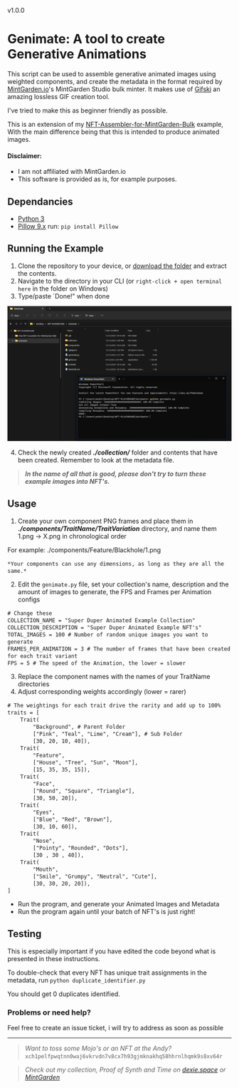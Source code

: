 v1.0.0

# Genimate: A tool to create Generative Animations
This script can be used to assemble generative animated images using weighted components,
and create the metadata in the format required by [MintGarden.io](mintgarden.io)'s
MintGarden Studio bulk minter. It makes use of [Gifski](https://gif.ski/) an amazing lossless GIF creation tool.

I've tried to make this as beginner friendly as possible.

This is an extension of my [NFT-Assembler-for-MintGarden-Bulk](https://github.com/andrewhstovell/Chia-NFT-Assembler-for-MintGarden-Bulk) example,
With the main difference being that this is intended to produce animated images.

#### Disclaimer:
* I am not affiliated with MintGarden.io
* This software is provided as is, for example purposes.


## Dependancies
- [Python 3](https://www.python.org/downloads/)
- [Pillow 9.x](https://pillow.readthedocs.io/en/stable/) run: `pip install Pillow`

## Running the Example
1. Clone the repository to your device, or [download the folder](https://github.com/andrewhstovell/Genimate/archive/refs/heads/main.zip) and extract the contents.
2. Navigate to the directory in your CLI (or `right-click + open terminal here` in the folder on Windows)
3. Type/paste `Done!" when done

![screenshot of steps 2 to 3](https://github.com/andrewhstovell/Genimate/blob/main/doc/screenshot.png)

4. Check the newly created ***./collection/*** folder and contents that have been created. Remember to look at the metadata file.

> ***In the name of all that is good, please don't try to turn these example images into NFT's.***

## Usage
1. Create your own component PNG frames and place them in ***./components/TraitName/TraitVariation*** directory, and name them 1.png -> X.png in chronological order

For example: ./components/Feature/Blackhole/1.png

    *Your components can use any dimensions, as long as they are all the same.*

2. Edit the `genimate.py` file, set your collection's name, description and the amount of images to generate, the FPS and Frames per Animation configs
```
# Change these
COLLECTION_NAME = "Super Duper Animated Example Collection"
COLLECTION_DESCRIPTION = "Super Duper Animated Example NFT's"
TOTAL_IMAGES = 100 # Number of random unique images you want to generate
FRAMES_PER_ANIMATION = 3 # The number of frames that have been created for each trait variant
FPS = 5 # The speed of the Animation, the lower = slower
```
3. Replace the component names with the names of your TraitName directories
4. Adjust corresponding weights accordingly (lower = rarer)
```
# The weightings for each trait drive the rarity and add up to 100%
traits = [
    Trait(
        "Background", # Parent Folder
        ["Pink", "Teal", "Lime", "Cream"], # Sub Folder
        [30, 20, 10, 40]),
    Trait(
        "Feature", 
        ["House", "Tree", "Sun", "Moon"], 
        [15, 35, 35, 15]),
    Trait(
        "Face", 
        ["Round", "Square", "Triangle"], 
        [30, 50, 20]),
    Trait(
        "Eyes", 
        ["Blue", "Red", "Brown"], 
        [30, 10, 60]),
    Trait(
        "Nose", 
        ["Pointy", "Rounded", "Dots"], 
        [30 , 30 , 40]),
    Trait(
        "Mouth", 
        ["Smile", "Grumpy", "Neutral", "Cute"], 
        [30, 30, 20, 20]),
]
```
* Run the program, and generate your Animated Images and Metadata
* Run the program again until your batch of NFT's is just right!

## Testing
This is especially important if you have edited the code beyond what is presented in these instructions.

To double-check that every NFT has unique trait assignments in the metadata, 
run `python duplicate_identifier.py`

You should get 0 duplicates identified.

### Problems or need help?
Feel free to create an issue ticket, i will try to address as soon as possible

----
> *Want to toss some Mojo's or an NFT at the Andy?* <br/>
`xch1pelfpwqtnn0waj6vkrvdn7v8cx7h93gjmknakhq58hhrnlhqmk9s8xv64r`


> *Check out my collection, Proof of Synth and Time on [dexie.space](https://dexie.space/offers/col1a3stfulcehl4d4fam0w73c0mde8ws4c7k5l85fd54r45gkfhp7hswuuysv/xch) or [MintGarden](https://mintgarden.io/collections/proof-of-synth-and-time-col1a3stfulcehl4d4fam0w73c0mde8ws4c7k5l85fd54r45gkfhp7hswuuysv)*